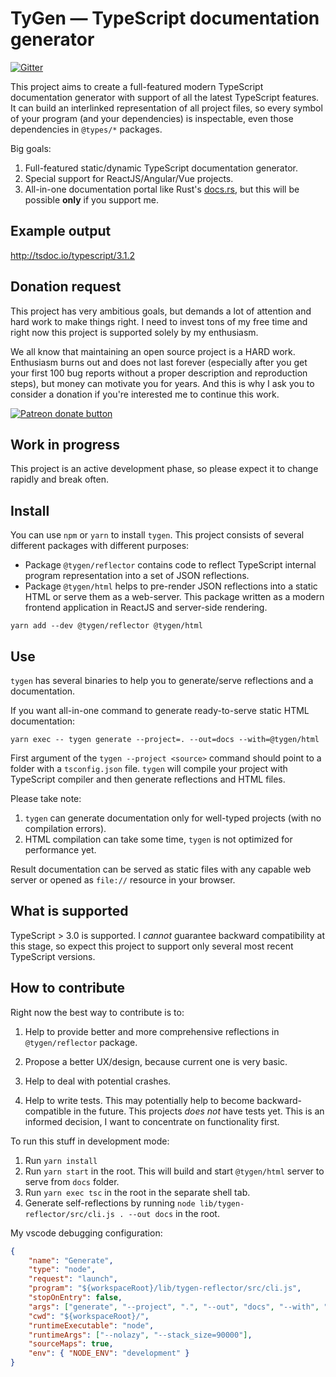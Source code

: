 # TyGen — TypeScript documentation generator

[![Gitter](https://badges.gitter.im/s-panferov/tygen.svg)](https://gitter.im/s-panferov/tygen?utm_source=badge&utm_medium=badge&utm_campaign=pr-badge)

This project aims to create a full-featured modern TypeScript documentation generator with support of all the latest TypeScript features. It can build an interlinked representation of all project files, so every symbol of your program (and your dependencies) is inspectable, even those dependencies in `@types/*` packages.

Big goals:

1.  Full-featured static/dynamic TypeScript documentation generator.
2.  Special support for ReactJS/Angular/Vue projects.
3.  All-in-one documentation portal like Rust's [docs.rs](docs.rs), but this will be possible **only** if you support me.

## Example output

http://tsdoc.io/typescript/3.1.2

## Donation request

This project has very ambitious goals, but demands a lot of attention and hard work to make things right. I need to invest tons of my free time and right now this project is supported solely by my enthusiasm.

We all know that maintaining an open source project is a HARD work. Enthusiasm burns out and does not last forever (especially after you get your first 100 bug reports without a proper description and reproduction steps), but money can motivate you for years. And this is why I ask you to consider a donation if you're interested me to continue this work.

<span class="badge-patreon"><a href="https://www.patreon.com/spanferov" title="Donate to this project using Patreon"><img src="https://img.shields.io/badge/patreon-donate-yellow.svg" alt="Patreon donate button" /></a></span>

## Work in progress

This project is an active development phase, so please expect it to change rapidly and break often.

## Install

You can use `npm` or `yarn` to install `tygen`. This project consists of several different packages with different purposes:

-   Package `@tygen/reflector` contains code to reflect TypeScript internal program representation into a set of JSON reflections.
-   Package `@tygen/html` helps to pre-render JSON reflections into a static HTML or serve them as a web-server. This package written as a modern frontend application in ReactJS and server-side rendering.

```
yarn add --dev @tygen/reflector @tygen/html
```

## Use

`tygen` has several binaries to help you to generate/serve reflections and a documentation.

If you want all-in-one command to generate ready-to-serve static HTML documentation:

```
yarn exec -- tygen generate --project=. --out=docs --with=@tygen/html
```

First argument of the `tygen --project <source>` command should point to a folder with a `tsconfig.json` file. `tygen` will compile your project with TypeScript compiler and then generate reflections and HTML files.

Please take note:

1.  `tygen` can generate documentation only for well-typed projects (with no compilation errors).
2.  HTML compilation can take some time, `tygen` is not optimized for performance yet.

Result documentation can be served as static files with any capable web server or opened as `file://` resource in your browser.

## What is supported

TypeScript > 3.0 is supported. I _cannot_ guarantee backward compatibility at this stage, so expect this project to support only several most recent TypeScript versions.

## How to contribute

Right now the best way to contribute is to:

1.  Help to provide better and more comprehensive reflections in `@tygen/reflector` package.

2.  Propose a better UX/design, because current one is very basic.

3.  Help to deal with potential crashes.

4.  Help to write tests. This may potentially help to become backward-compatible in the future. This projects _does not_ have tests yet. This is an informed decision, I want to concentrate on functionality first.

To run this stuff in development mode:

1.  Run `yarn install`
1.  Run `yarn start` in the root. This will build and start `@tygen/html` server to serve from `docs` folder.
1.  Run `yarn exec tsc` in the root in the separate shell tab.
1.  Generate self-reflections by running `node lib/tygen-reflector/src/cli.js . --out docs` in the root.

My vscode debugging configuration:

```json
{
	"name": "Generate",
	"type": "node",
	"request": "launch",
	"program": "${workspaceRoot}/lib/tygen-reflector/src/cli.js",
	"stopOnEntry": false,
	"args": ["generate", "--project", ".", "--out", "docs", "--with", "@tygen/html"],
	"cwd": "${workspaceRoot}/",
	"runtimeExecutable": "node",
	"runtimeArgs": ["--nolazy", "--stack_size=90000"],
	"sourceMaps": true,
	"env": { "NODE_ENV": "development" }
}
```
